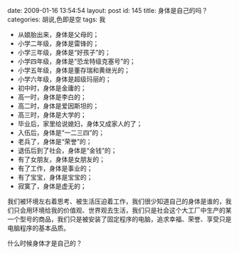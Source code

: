date: 2009-01-16 13:54:54
layout: post
id: 145
title: 身体是自己的吗？
categories: 胡说,色即是空
tags: 我


* 从娘胎出来，身体是父母的；
* 小学二年级，身体是雷锋的；
* 小学三年级，身体是“好孩子”的；
* 小学四年级，身体是“恐龙特级克塞号”的；
* 小学五年级，身体是董存瑞和黄继光的；
* 小学六年级，身体是超级玛丽的；
* 初中时，身体是金庸的；
* 高一时，身体是李白的；
* 高二时，身体是爱因斯坦的；
* 高三时，身体是大学的；
* 毕业后，家里给说媳妇，身体又成家人的了；
* 入伍后，身体是“一二三四”的；
* 老兵了，身体是“荣誉”的；
* 退伍后到了社会，身体是“金钱”的；
* 有了女朋友，身体是女朋友的；
* 有了工作，身体是事业的；
* 有了宝宝，身体是宝宝的；
* 寂寞了，身体是虚无的；


我们被环境左右着思考、被生活压迫着工作，我们很少知道自己的身体是谁的，我们只会用环境给我的价值观、世界观去生活，我们只是社会这个大工厂中生产的某一个型号的商品，我们只是被安装了固定程序的电脑，追求幸福、荣誉、享受只是电脑程序的基本品质。

什么时候身体才是自己的？
